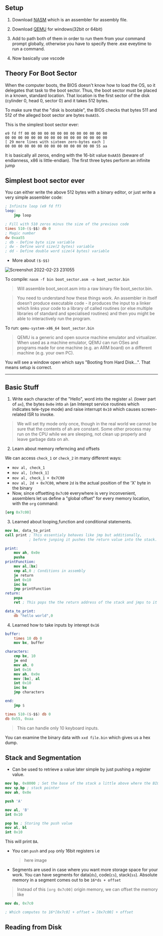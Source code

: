 Setup
-----

1. Download [NASM](https://www.nasm.us/pub/nasm/releasebuilds/2.15.05/win64/) which is an assembler for assembly file.

2. Download [QEMU](https://qemu.weilnetz.de/w64/2021/) for windows(32bit or 64bit)

3. Add to path both of them in order to run them from your command prompt globally, otherwise you have to specify there .exe eveytime to run a command.

4. Now basically use vscode

Theory For Boot Sector
------

When the computer boots, the BIOS doesn't know how to load the OS, so it
delegates that task to the boot sector. Thus, the boot sector must be
placed in a known, standard location. That location is the first sector
of the disk (cylinder 0, head 0, sector 0) and it takes 512 bytes.

To make sure that the "disk is bootable", the BIOS checks that bytes
511 and 512 of the alleged boot sector are bytes `0xAA55`.

This is the simplest boot sector ever:

```
e9 fd ff 00 00 00 00 00 00 00 00 00 00 00 00 00
00 00 00 00 00 00 00 00 00 00 00 00 00 00 00 00
[ 29 more lines with sixteen zero-bytes each ]
00 00 00 00 00 00 00 00 00 00 00 00 00 00 55 aa
```

It is basically all zeros, ending with the 16-bit value
`0xAA55` (beware of endianness, x86 is little-endian). 
The first three bytes perform an infinite jump

Simplest boot sector ever
-------------------------

You can either write the above 512 bytes
with a binary editor, or just write a very
simple assembler code:

```nasm
; Infinite loop (e9 fd ff)
loop:
    jmp loop 

; Fill with 510 zeros minus the size of the previous code
times 510-($-$$) db 0
; Magic number
dw 0xaa55 
; db - Define byte size variable
; dw - Define word size(2 bytes) variable
; dd - Define double word size(4 bytes) variable
```
- More about `($-$$)`
  
![Screenshot 2022-02-23 231055](https://user-images.githubusercontent.com/95216160/155675807-87fa0dcb-6725-4af7-9f37-7b251f1ff12b.jpg)

To compile:
`nasm -f bin boot_sector.asm -o boot_sector.bin`

> Will assemble boot_secot.asm into a raw binary file boot_sector.bin.

> You need to understand how these things work. An assembler in itself doesn’t produce executable code - it produces the input to a linker which links your code to a library of called routines (or else multiple libraries of standard and specialised routines) and then you might be able to interactively run the program.

To run:
`qemu-system-x86_64 boot_sector.bin`

> QEMU is a generic and open source machine emulator and virtualizer. When used as a machine emulator, QEMU can run OSes and programs made for one machine (e.g. an ARM board) on a different machine (e.g. your own PC). 

You will see a window open which says "Booting from Hard Disk...". That means setup is correct.

---

Basic Stuff
------

1. Write each character of the "Hello", word into the register `al` (lower part of `ax`), the bytes `0x0e` into `ah` (an Interept service routines which indicates tele-type mode) and raise interrupt `0x10` which causes screen-related ISR to invoke.
   
> We will set tty mode only once, though in the real world we cannot be sure that the contents of ah are constant. Some other process may run on the CPU while we are sleeping, not clean up properly and leave garbage data on ah.

2. Learn about memory referncing and offsets

We can access `check_1` or `check_2` in many different ways:

- `mov al, check_1`
- `mov al, [check_1]`
- `mov al, check_1 + 0x7C00`
- `mov al, 2d + 0x7C00`, where `2d` is the actual position of the 'X' byte in the binary
- Now, since offsetting `0x7c00` everywhere is very inconvenient, assemblers let
us define a "global offset" for every memory location, with the `org` command:

```nasm
[org 0x7c00]
```
3. Learned about looping,function and conditional statements.
```nasm
mov bx, data_to_print
call print ; This essentialy behaves like jmp but additionally,
           ; before junping it pushes the return value into the stack.

print:
    mov ah, 0x0e
    pusha
printFunction:
    mov al,[bx]
    cmp al,0 ; Conditions in assembly
    je return
    int 0x10
    inc bx
    jmp printFunction
return:
    popa
    ret ; This pops the the return address of the stack and jmps to it

data_to_print:
    db "hello world",0
```
4. Learned how to take inputs by interept `0x16`
   
```nasm
buffer:
	times 10 db 0
	mov bx, buffer

characters: 
	cmp bx, 10
	je end
	mov ah, 0
	int 0x16
	mov ah, 0x0e
	mov [bx], al
	int 0x10
	inc bx
	jmp characters

end:
	jmp $

times 510-($-$$) db 0
db 0x55, 0xaa
```
> This can handle only 10 keyboard inputs.

You can examine the binary data with `xxd file.bin` which gives us a hex dump.

Stack and Segmentation
-------

- Can be used to retrieve a value later simple by just pushing a register value.
  
```nasm
mov bp, 0x8000 ; Set the base of the stack a little above where the BIOS loads, base pointer
mov sp,bp ; stack pointer
mov ah, 0x0e

push 'A'

mov al, 'B'
int 0x10

pop bx ; Storing the push value
mov al, bl
int 0x10
```
This will print `BA`.

- You can `push` and `pop` only 16bit registers i.e
  > here image

- Segments are used in case where you want more storage space for your work. You can have segments for data(`ds`), code(`cs`), stack(`ss`). Absolute memory in a segment comes out to be `16*ds + offset`

> Instead of this `[org 0x7c00]` origin memory, we can offset the memory like 

```nasm
mov ds, 0x7c0

; Which computes to 16*[0x7c0] + offset = [0x7c00] + offset
```

Reading from Disk
-----

